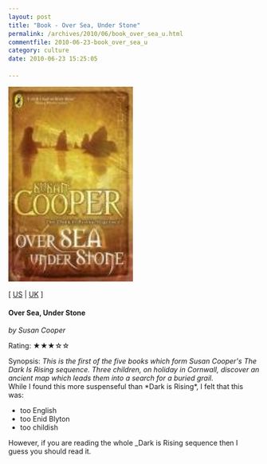 ```yaml
---
layout: post
title: "Book - Over Sea, Under Stone"
permalink: /archives/2010/06/book_over_sea_u.html
commentfile: 2010-06-23-book_over_sea_u
category: culture
date: 2010-06-23 15:25:05

---
```


<img class="photo right" src="/assets/images/0140303626.jpg" width="250" alt="Over Sea, Under Stone (Puffin Books) cover" />

\[ [US](http://www.amazon.com/o/asin/0140303626) | [UK](http://www.amazon.co.uk/o/asin/0140303626) \]

#### Over Sea, Under Stone

<em>by Susan Cooper</em>

Rating: ★★★☆☆

<div class="book_synopsis">
Synopsis: <em> This is the first of the five books which form Susan Cooper's The Dark Is Rising sequence. Three children, on holiday in Cornwall, discover an ancient map which leads them into a search for a buried grail. </em>

</div>
While I found this more suspenseful than *Dark is Rising*, I felt that this was:

-   too English
-   too Enid Blyton
-   too childish

However, if you are reading the whole \_Dark is Rising sequence then I guess you should read it.
